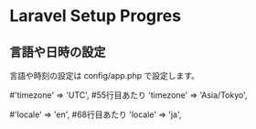# Laravel Setup Progres
## 言語や日時の設定
言語や時刻の設定は config/app.php で設定します。

#'timezone' => 'UTC', #55行目あたり
'timezone' => 'Asia/Tokyo',

#'locale' => 'en', #68行目あたり
'locale' => 'ja',


